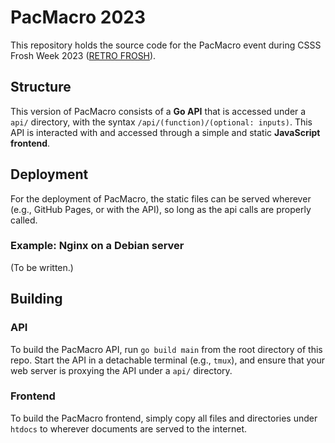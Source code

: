 # PacMacro 2023

This repository holds the source code for the PacMacro event during CSSS Frosh Week 2023 ([RETRO FROSH](https://sfucsss.org/events/frosh/2023)).

## Structure

This version of PacMacro consists of a **Go API** that is accessed under a `api/` directory, with the syntax `/api/(function)/(optional: inputs)`.
This API is interacted with and accessed through a simple and static **JavaScript frontend**.

## Deployment

For the deployment of PacMacro, the static files can be served wherever (e.g., GitHub Pages, or with the API), so long as the api calls are properly called.

### Example: Nginx on a Debian server

(To be written.)

## Building

### API

To build the PacMacro API, run `go build main` from the root directory of this repo.
Start the API in a detachable terminal (e.g., `tmux`), and ensure that your web server is proxying the API under a `api/` directory.

### Frontend

To build the PacMacro frontend, simply copy all files and directories under `htdocs` to wherever documents are served to the internet.
